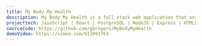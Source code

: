 ```yaml
---
title: My Body My Health
description: My Body My Health is a full stack web application that assists users in tracking their menstrual cycles and their contraceptive use. I use a custom RESTful API to perform standard CRUD operations and also make Axios requests to a Health.gov external API to retrieve verified health resources for user exploration.
projecttech: JavaScript | React | PostgreSQL | NodeJS | Express | HTML5 | SCSS | Sequelize | Axios | Bcrypt
sourceCode: https://github.com/gbrogers/MyBodyMyHealth
demoVideo: https://vimeo.com/611091763
---
```

